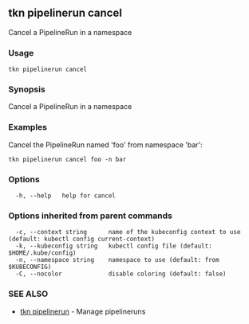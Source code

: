 ## tkn pipelinerun cancel

Cancel a PipelineRun in a namespace

### Usage

```
tkn pipelinerun cancel
```

### Synopsis

Cancel a PipelineRun in a namespace

### Examples

Cancel the PipelineRun named 'foo' from namespace 'bar':

    tkn pipelinerun cancel foo -n bar


### Options

```
  -h, --help   help for cancel
```

### Options inherited from parent commands

```
  -c, --context string      name of the kubeconfig context to use (default: kubectl config current-context)
  -k, --kubeconfig string   kubectl config file (default: $HOME/.kube/config)
  -n, --namespace string    namespace to use (default: from $KUBECONFIG)
  -C, --nocolor             disable coloring (default: false)
```

### SEE ALSO

* [tkn pipelinerun](tkn_pipelinerun.md)	 - Manage pipelineruns

